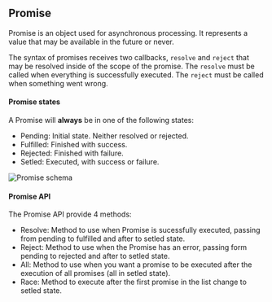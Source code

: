 ## Promise

Promise is an object used for asynchronous processing. It represents a value that may be available in the future or never.

The syntax of promises receives two callbacks, ```resolve``` and ```reject``` that may be resolved inside of the scope of the promise. The ```resolve``` must be called when everything is successfully executed. The ```reject``` must be called when something went wrong.

#### Promise states

A Promise will **always** be in one of the following states:

- Pending: Initial state. Neither resolved or rejected.
- Fulfilled: Finished with success.
- Rejected: Finished with failure.
- Setled: Executed, with success or failure.

![Promise schema](https://github.com/HDeiro/javascript/blob/master/013%20-%20Promises/assets/img/Promises.jpg?raw=true)

#### Promise API

The Promise API provide 4 methods:

- Resolve: Method to use when Promise is sucessfully executed, passing from pending to fulfilled and after to setled state.
- Reject: Method to use when the Promise has an error, passing form pending to rejected and after to setled state.
- All: Method to use when you want a promise to be executed after the execution of all promises (all in setled state).
- Race: Method to execute after the first promise in the list change to setled state.